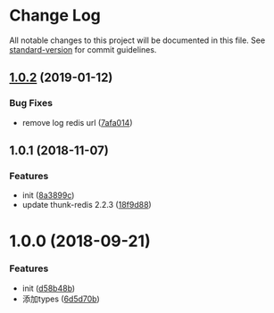 # Change Log

All notable changes to this project will be documented in this file. See [standard-version](https://github.com/conventional-changelog/standard-version) for commit guidelines.

<a name="1.0.2"></a>
## [1.0.2](https://github.com/eggjs/egg-thunk-redis/compare/v1.0.1...v1.0.2) (2019-01-12)


### Bug Fixes

* remove log redis url ([7afa014](https://github.com/eggjs/egg-thunk-redis/commit/7afa014))



<a name="1.0.1"></a>
## 1.0.1 (2018-11-07)


### Features

* init ([8a3899c](https://github.com/eggjs/egg-thunk-redis/commit/8a3899c))
* update thunk-redis 2.2.3 ([18f9d88](https://github.com/eggjs/egg-thunk-redis/commit/18f9d88))



<a name="1.0.0"></a>
# 1.0.0 (2018-09-21)


### Features

* init ([d58b48b](https://github.com/eggjs/egg-thunk-redis/commit/d58b48b))
* 添加types ([6d5d70b](https://github.com/eggjs/egg-thunk-redis/commit/6d5d70b))
